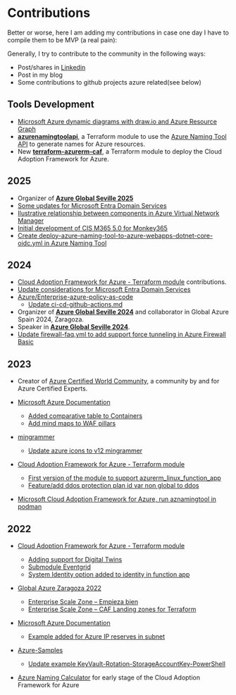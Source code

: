 # Contributions

Better or worse, here I am adding my contributions in case one day I have to compile them to be MVP (a real pain):

Generally, I try to contribute to the community in the following ways:

- Post/shares in [Linkedin](https://www.linkedin.com/in/rafaelfernandezd/)
- Post in my blog
- Some contributions to github projects azure related(see below)

## Tools Development

- [Microsoft Azure dynamic diagrams with draw.io and Azure Resource Graph](https://github.com/rfernandezdo/inventariographdrawio)
- **[azurenamingtoolapi](https://registry.terraform.io/modules/rfernandezdo/azurenamingtoolapi/azure/latest)**, a Terraform module to use the [Azure Naming Tool API](https://github.com/mspnp/AzureNamingTool) to generate names for Azure resources.
- New **[terraform-azurerm-caf](https://github.com/aztfmodnew/terraform-azurerm-caf)**, a Terraform module to deploy the Cloud Adoption Framework for Azure.

## 2025

- Organizer of **[Azure Global Seville 2025](https://azuresevilla.github.io/blog/category/global-azure-sevilla-2025/)**
- [Some updates for Microsoft Entra Domain Services](https://github.com/MicrosoftDocs/entra-docs/pulls?q=is%3Apr+is%3Aclosed+rfernandezdo+)
- [Ilustrative relationship between components in Azure Virtual Network Manager](https://github.com/rfernandezdo/azure-docs/blob/f7338c8f5dfa9febd8ed1eaf8eccd08750c9a43e/articles/virtual-network-manager/concept-network-groups.md#illustrative-relationship-between-components)
- [Initial development of CIS M365 5.0 for Monkey365](https://github.com/silverhack/monkey365/pull/149)
- [Create deploy-azure-naming-tool-to-azure-webapps-dotnet-core-oidc.yml in Azure Naming Tool](https://github.com/mspnp/AzureNamingTool/pull/155)

## 2024

- [Cloud Adoption Framework for Azure - Terraform module](https://github.com/aztfmod/terraform-azurerm-caf) contributions.
- [Update considerations for Microsoft Entra Domain Services](https://github.com/MicrosoftDocs/entra-docs/pull/1146/)
- [Azure/Enterprise-azure-policy-as-code](https://github.com/Azure/enterprise-azure-policy-as-code)
    - [Update ci-cd-github-actions.md ](https://github.com/Azure/enterprise-azure-policy-as-code/pull/563/)
- Organizer of **[Azure Global Seville 2024](https://azuresevilla.github.io/blog/category/global-azure-sevilla-2024/)** and collaborator in Global Azure Spain 2024, Zaragoza.
- Speaker in **[Azure Global Seville 2024](https://azuresevilla.github.io/blog/category/global-azure-sevilla-2024/)**.
- [Update firewall-faq.yml to add support force tunneling in Azure Firewall Basic](https://github.com/MicrosoftDocs/azure-docs/pull/118931)

## 2023


- Creator of [Azure Certified World Community](https://www.linkedin.com/groups/9230216/), a community by and for Azure Certified Experts.
- [Microsoft Azure Documentation](https://github.com/MicrosoftDocs/)
    - [Added comparative table to Containers](https://github.com/MicrosoftDocs/azure-docs/pull/117600)
    - [Add mind maps to WAF pillars](https://github.com/MicrosoftDocs/well-architected/pull/135)

- [mingrammer](https://github.com/mingrammer/)
    - [Update azure icons to v12 mingrammer](https://github.com/mingrammer/diagrams/pull/865)

- [Cloud Adoption Framework for Azure - Terraform module](https://github.com/aztfmod/terraform-azurerm-caf)
    - [First version of the module to support azurerm_linux_function_app](https://github.com/aztfmod/terraform-azurerm-caf/pull/1838)
    - [Feature/add ddos protection plan id var non global to ddos](https://github.com/aztfmod/terraform-azurerm-caf/pull/1831)
- [Microsoft Cloud Adoption Framework for Azure, run aznamingtool in podman](https://github.com/microsoft/CloudAdoptionFramework/pull/148)


## 2022

- [Cloud Adoption Framework for Azure - Terraform module](https://github.com/aztfmod/terraform-azurerm-caf)
    - [Adding support for Digital Twins](https://github.com/aztfmod/terraform-azurerm-caf/pull/910)
    - [Submodule Eventgrid](https://github.com/aztfmod/terraform-azurerm-caf/pull/918)
    - [System Identity option added to identity in function app](https://github.com/aztfmod/terraform-azurerm-caf/pull/874)


- [Global Azure Zaragoza 2022](https://cloudriders.es/global-azure-2022-zaragoza-continua-en-la-manana-del-sabado)
    - [Enterprise Scale Zone – Empieza bien](https://youtu.be/9BgMrhw5fo4)
    - [Enterprise Scale Zone – CAF Landing zones for Terraform](https://youtu.be/23YVGSLQPeg)

- [Microsoft Azure Documentation](https://github.com/MicrosoftDocs/azure-docs)
    - [Example added for Azure IP reserves in subnet](https://github.com/MicrosoftDocs/azure-docs/pull/91978)


- [Azure-Samples](https://github.com/Azure-Samples)
    - [Update example KeyVault-Rotation-StorageAccountKey-PowerShell](https://github.com/Azure-Samples/keyvault-rotation-storageaccountkey-powershell/pull/1)

- [Azure Naming Calculator](https://github.com/rfernandezdo/azure-naming-calculator/) for early stage of the Cloud Adoption Framework for Azure